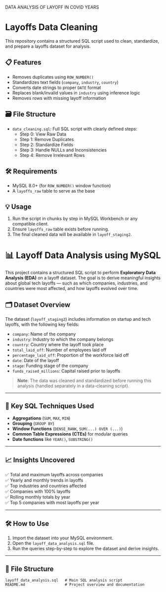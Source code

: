 DATA ANALYSIS OF LAYOFF IN COVID YEARS


# Layoffs Data Cleaning

This repository contains a structured SQL script used to clean, standardize, and prepare a layoffs dataset for analysis. 

## 📋 Features

- Removes duplicates using `ROW_NUMBER()`
- Standardizes text fields (`company`, `industry`, `country`)
- Converts date strings to proper `DATE` format
- Replaces blank/invalid values in `industry` using inference logic
- Removes rows with missing layoff information

## 🗃️ File Structure

- `data_cleaning.sql`: Full SQL script with clearly defined steps:
  - Step 0: View Raw Data
  - Step 1: Remove Duplicates
  - Step 2: Standardize Fields
  - Step 3: Handle NULLs and Inconsistencies
  - Step 4: Remove Irrelevant Rows

## 🛠️ Requirements

- MySQL 8.0+ (for `ROW_NUMBER()` window function)
- A `layoffs_raw` table to serve as the base

## 💡 Usage

1. Run the script in chunks by step in MySQL Workbench or any compatible client.
2. Ensure `layoffs_raw` table exists before running.
3. The final cleaned data will be available in `layoff_staging2`.



# 📊 Layoff Data Analysis using MySQL

This project contains a structured SQL script to perform **Exploratory Data Analysis (EDA)** on a layoff dataset. The goal is to derive meaningful insights about global tech layoffs — such as which companies, industries, and countries were most affected, and how layoffs evolved over time.

## 🗂️ Dataset Overview

The dataset (`layoff_staging2`) includes information on startup and tech layoffs, with the following key fields:

- `company`: Name of the company
- `industry`: Industry to which the company belongs
- `country`: Country where the layoff took place
- `total_laid_off`: Number of employees laid off
- `percentage_laid_off`: Proportion of the workforce laid off
- `date`: Date of the layoff
- `stage`: Funding stage of the company
- `funds_raised_millions`: Capital raised prior to layoffs

> **Note**: The data was cleaned and standardized before running this analysis (handled separately in a data-cleaning script).

---

## 📌 Key SQL Techniques Used

- **Aggregations** (`SUM`, `MAX`, `MIN`)
- **Grouping** (`GROUP BY`)
- **Window Functions** (`DENSE_RANK`, `SUM(...) OVER (...)`)
- **Common Table Expressions (CTEs)** for modular queries
- **Date functions** like `YEAR()`, `SUBSTRING()`

---

## 📈 Insights Uncovered

✅ Total and maximum layoffs across companies  
✅ Yearly and monthly trends in layoffs  
✅ Top industries and countries affected  
✅ Companies with 100% layoffs  
✅ Rolling monthly totals by year  
✅ Top 5 companies with most layoffs per year

---

## 🛠️ How to Use

1. Import the dataset into your MySQL environment.
2. Open the `layoff_data_analysis.sql` file.
3. Run the queries step-by-step to explore the dataset and derive insights.

---

## 📂 File Structure

```plaintext
layoff_data_analysis.sql   # Main SQL analysis script
README.md                  # Project overview and documentation



